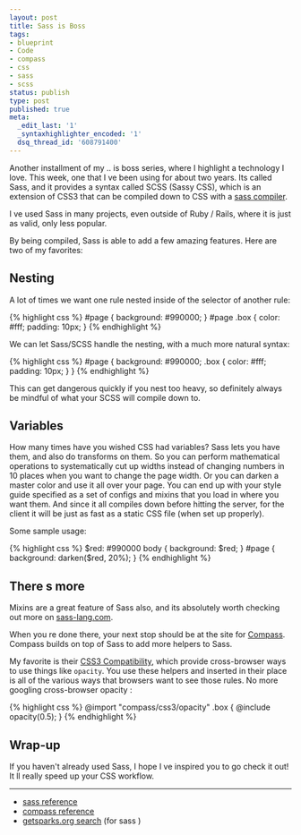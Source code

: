 ```yaml
---
layout: post
title: Sass is Boss
tags:
- blueprint
- Code
- compass
- css
- sass
- scss
status: publish
type: post
published: true
meta:
  _edit_last: '1'
  _syntaxhighlighter_encoded: '1'
  dsq_thread_id: '608791400'
---
```

Another installment of my  .. is boss  series, where I highlight a technology I love. This week, one that I ve been using for about two years. Its called Sass, and it provides a syntax called  SCSS  (Sassy CSS), which is an extension of CSS3 that can be compiled down to CSS with a <a href="http://sass-lang.com/download.html">sass compiler</a>.

I ve used Sass in many projects, even outside of Ruby / Rails, where it is just as valid, only less popular.

By being compiled, Sass is able to add a few amazing features. Here are two of my favorites:
<h2 id="nesting">Nesting</h2>
A lot of times we want one rule nested inside of the selector of another rule:

{% highlight css %}
#page {
  background: #990000;
}
#page .box {
  color: #fff;
  padding: 10px;
}
{% endhighlight %}

We can let Sass/SCSS handle the nesting, with a much more natural syntax:

{% highlight css %}
#page {
  background: #990000;
  .box {
    color: #fff;
    padding: 10px;
  }
}
{% endhighlight %}

This can get dangerous quickly if you nest too heavy, so definitely always be mindful of what your SCSS will compile down to.
<h2 id="variables">Variables</h2>
How many times have you wished CSS had variables? Sass lets you have them, and also do transforms on them. So you can perform mathematical operations to systematically cut up widths instead of changing numbers in 10 places when you want to change the page width. Or you can darken a master color and use it all over your page. You can end up with your style guide specified as a set of configs and mixins that you load in where you want them. And since it all compiles down before hitting the server, for the client it will be just as fast as a static CSS file (when set up properly).

Some sample usage:

{% highlight css %}
$red: #990000 body {
  background: $red;
}
#page {
  background: darken($red, 20%);
}
{% endhighlight %}
<h2 id="theres_more">There s more</h2>
Mixins are a great feature of Sass also, and its absolutely worth checking out more on <a href="http://sass-lang.com/">sass-lang.com</a>.

When you re done there, your next stop should be at the site for <a href="http://compass-style.org/">Compass</a>. Compass builds on top of Sass to add more helpers to Sass.

My favorite is their <a href="http://compass-style.org/reference/compass/css3/">CSS3 Compatibility</a>, which provide cross-browser ways to use things like <code>opacity</code>. You use these helpers and inserted in their place is all of the various ways that browsers want to see those rules. No more googling  cross-browser opacity :

{% highlight css %}
@import &quot;compass/css3/opacity&quot;
.box {
  @include opacity(0.5);
}
{% endhighlight %}
<h2 id="wrapup">Wrap-up</h2>
If you haven't already used Sass, I hope I ve inspired you to go check it out! It ll really speed up your CSS workflow.

<hr />

<ul>
	<li><a href="http://sass-lang.com/docs/yardoc/file.SASS_REFERENCE.html#plugin">sass reference</a></li>
	<li><a href="http://compass-style.org/reference/compass/">compass reference</a></li>
	<li><a href="http://getsparks.org/search">getsparks.org search</a> (for  sass )</li>
</ul>
